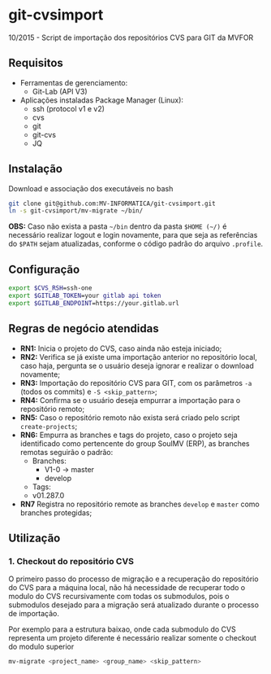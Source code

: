 # git-cvsimport
10/2015 - Script de importação dos repositórios CVS para GIT da MVFOR


## Requisitos
 - Ferramentas de gerenciamento:
   - Git-Lab (API V3)
 - Aplicações instaladas Package Manager (Linux):
   - ssh (protocol v1 e v2)
   - cvs 
   - git
   - git-cvs
   - JQ
 
## Instalação

Download e associação dos executáveis no bash

```bash
git clone git@github.com:MV-INFORMATICA/git-cvsimport.git
ln -s git-cvsimport/mv-migrate ~/bin/
```

**OBS:** Caso não exista a pasta ``~/bin`` dentro da pasta ``$HOME (~/)`` é necessário 
realizar logout e login novamente, para que seja as referências do ``$PATH`` sejam 
atualizadas, conforme o código padrão do arquivo ``.profile``.

## Configuração
```bash
export $CVS_RSH=ssh-one
export $GITLAB_TOKEN=your gitlab api token
export $GITLAB_ENDPOINT=https://your.gitlab.url
```

## Regras de negócio atendidas

  - **RN1:** Inicia o projeto do CVS, caso ainda não esteja iniciado;
  - **RN2:** Verifica se já existe uma importação anterior no repositório local,
    caso haja, pergunta se o usuário deseja ignorar e realizar o download novamente;
  - **RN3:** Importação do repositório CVS para GIT, com os parâmetros ``-a`` 
    (todos os commits) e ``-S <skip_pattern>``;
  - **RN4:** Confirma se o usuário deseja empurrar a importação para o repositório remoto;
  - **RN5:** Caso o repositório remoto não exista será criado pelo script ``create-projects``;
  - **RN6:** Empurra as branches e tags do projeto, caso o projeto seja identificado 
    como pertencente do group SoulMV (ERP), as branches remotas seguirão o padrão:
    - Branches:
      - V1-0 -> master
      - develop
    -  Tags:
      - v01.287.0
  - **RN7** Registra no repositório remote as branches ``develop`` e ``master`` como branches protegidas;

## Utilização

### 1. Checkout do repositório CVS
O primeiro passo do processo de migração e a recuperação do repositório do CVS para a máquina local, 
não há necessidade de recuperar todo o modulo do CVS recursivamente com todas os submodulos, 
pois o submodulos desejado para a migração será atualizado durante o processo de importação.

Por exemplo para a estrutura baixao, onde cada submodulo do CVS representa um projeto diferente é necessário realizar somente o checkout do modulo superior



```bash
mv-migrate <project_name> <group_name> <skip_pattern>
```
